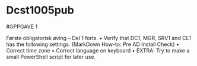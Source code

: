 # Dcst1005pub


#OPPGAVE 1

Første obligatorisk øving – Del 1 forts.
• Verify that DC1, MGR, SRV1 and CL1 has the following settings. (MarkDown How-to: Pre AD Install Check)
• Correct time zone
• Correct language on keyboard
• EXTRA: Try to make a small PowerShell script for later use.

